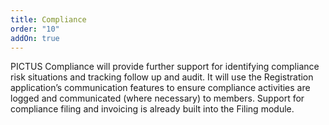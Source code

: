 ```yaml
---
title: Compliance
order: "10"
addOn: true
---
```

PICTUS Compliance will provide further support for identifying compliance risk situations and tracking follow up and audit. It will use the Registration application’s communication features to ensure compliance activities are logged and communicated (where necessary) to members. Support for compliance filing and invoicing is already built into the Filing module.